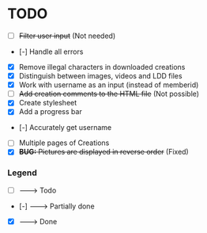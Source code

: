 TODO
====
* [ ] ~~Filter user input~~ (Not needed)
* [-] Handle all errors
* [x] Remove illegal characters in downloaded creations
* [x] Distinguish between images, videos and LDD files
* [x] Work with username as an input (instead of memberid)
* [ ] ~~Add creation comments to the HTML file~~ (Not possible)
* [x] Create stylesheet
* [x] Add a progress bar
* [-] Accurately get username
* [ ] Multiple pages of Creations
* [x] ~~**BUG:** Pictures are displayed in reverse order~~ (Fixed)

### Legend ###
* [ ] ---> Todo
* [-] ---> Partially done
* [x] ---> Done

